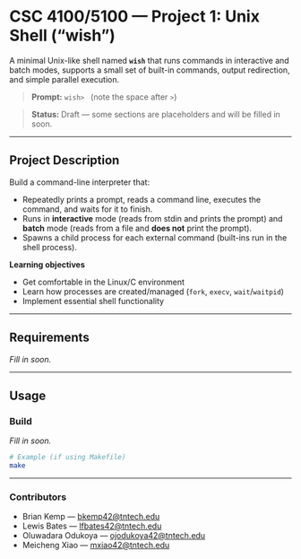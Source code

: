 # CSC 4100/5100 — Project 1: Unix Shell (“wish”)

A minimal Unix-like shell named **`wish`** that runs commands in interactive and batch modes, supports a small set of built-in commands, output redirection, and simple parallel execution.

> **Prompt:** `wish> ` (note the space after `>`)

> **Status:** Draft — some sections are placeholders and will be filled in soon.

---

## Project Description

Build a command-line interpreter that:
- Repeatedly prints a prompt, reads a command line, executes the command, and waits for it to finish.
- Runs in **interactive** mode (reads from stdin and prints the prompt) and **batch** mode (reads from a file and **does not** print the prompt).
- Spawns a child process for each external command (built-ins run in the shell process).

**Learning objectives**
- Get comfortable in the Linux/C environment  
- Learn how processes are created/managed (`fork`, `execv`, `wait`/`waitpid`)  
- Implement essential shell functionality

---

## Requirements
_Fill in soon._

---

## Usage

### Build
_Fill in soon._

```bash
# Example (if using Makefile)
make
```

---

### Contributors

- Brian Kemp — bkemp42@tntech.edu
- Lewis Bates — lfbates42@tntech.edu
- Oluwadara Odukoya — ojodukoya42@tntech.edu
- Meicheng Xiao — mxiao42@tntech.edu
